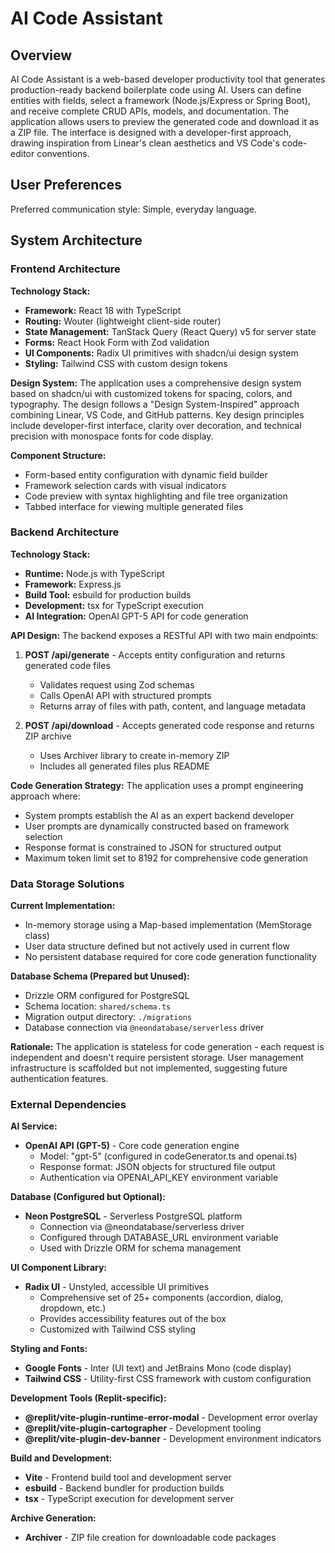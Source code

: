 # AI Code Assistant

## Overview

AI Code Assistant is a web-based developer productivity tool that generates production-ready backend boilerplate code using AI. Users can define entities with fields, select a framework (Node.js/Express or Spring Boot), and receive complete CRUD APIs, models, and documentation. The application allows users to preview the generated code and download it as a ZIP file. The interface is designed with a developer-first approach, drawing inspiration from Linear's clean aesthetics and VS Code's code-editor conventions.

## User Preferences

Preferred communication style: Simple, everyday language.

## System Architecture

### Frontend Architecture

**Technology Stack:**
- **Framework:** React 18 with TypeScript
- **Routing:** Wouter (lightweight client-side router)
- **State Management:** TanStack Query (React Query) v5 for server state
- **Forms:** React Hook Form with Zod validation
- **UI Components:** Radix UI primitives with shadcn/ui design system
- **Styling:** Tailwind CSS with custom design tokens

**Design System:**
The application uses a comprehensive design system based on shadcn/ui with customized tokens for spacing, colors, and typography. The design follows a "Design System-Inspired" approach combining Linear, VS Code, and GitHub patterns. Key design principles include developer-first interface, clarity over decoration, and technical precision with monospace fonts for code display.

**Component Structure:**
- Form-based entity configuration with dynamic field builder
- Framework selection cards with visual indicators
- Code preview with syntax highlighting and file tree organization
- Tabbed interface for viewing multiple generated files

### Backend Architecture

**Technology Stack:**
- **Runtime:** Node.js with TypeScript
- **Framework:** Express.js
- **Build Tool:** esbuild for production builds
- **Development:** tsx for TypeScript execution
- **AI Integration:** OpenAI GPT-5 API for code generation

**API Design:**
The backend exposes a RESTful API with two main endpoints:

1. **POST /api/generate** - Accepts entity configuration and returns generated code files
   - Validates request using Zod schemas
   - Calls OpenAI API with structured prompts
   - Returns array of files with path, content, and language metadata

2. **POST /api/download** - Accepts generated code response and returns ZIP archive
   - Uses Archiver library to create in-memory ZIP
   - Includes all generated files plus README

**Code Generation Strategy:**
The application uses a prompt engineering approach where:
- System prompts establish the AI as an expert backend developer
- User prompts are dynamically constructed based on framework selection
- Response format is constrained to JSON for structured output
- Maximum token limit set to 8192 for comprehensive code generation

### Data Storage Solutions

**Current Implementation:**
- In-memory storage using a Map-based implementation (MemStorage class)
- User data structure defined but not actively used in current flow
- No persistent database required for core code generation functionality

**Database Schema (Prepared but Unused):**
- Drizzle ORM configured for PostgreSQL
- Schema location: `shared/schema.ts`
- Migration output directory: `./migrations`
- Database connection via `@neondatabase/serverless` driver

**Rationale:** The application is stateless for code generation - each request is independent and doesn't require persistent storage. User management infrastructure is scaffolded but not implemented, suggesting future authentication features.

### External Dependencies

**AI Service:**
- **OpenAI API (GPT-5)** - Core code generation engine
  - Model: "gpt-5" (configured in codeGenerator.ts and openai.ts)
  - Response format: JSON objects for structured file output
  - Authentication via OPENAI_API_KEY environment variable

**Database (Configured but Optional):**
- **Neon PostgreSQL** - Serverless PostgreSQL platform
  - Connection via @neondatabase/serverless driver
  - Configured through DATABASE_URL environment variable
  - Used with Drizzle ORM for schema management

**UI Component Library:**
- **Radix UI** - Unstyled, accessible UI primitives
  - Comprehensive set of 25+ components (accordion, dialog, dropdown, etc.)
  - Provides accessibility features out of the box
  - Customized with Tailwind CSS styling

**Styling and Fonts:**
- **Google Fonts** - Inter (UI text) and JetBrains Mono (code display)
- **Tailwind CSS** - Utility-first CSS framework with custom configuration

**Development Tools (Replit-specific):**
- **@replit/vite-plugin-runtime-error-modal** - Development error overlay
- **@replit/vite-plugin-cartographer** - Development tooling
- **@replit/vite-plugin-dev-banner** - Development environment indicators

**Build and Development:**
- **Vite** - Frontend build tool and development server
- **esbuild** - Backend bundler for production builds
- **tsx** - TypeScript execution for development server

**Archive Generation:**
- **Archiver** - ZIP file creation for downloadable code packages